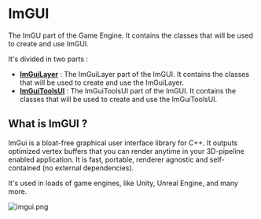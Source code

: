 # ImGUI

The ImGU part of the Game Engine. It contains the classes that will be used to create and use ImGUI.

It's divided in two parts :

- [**ImGuiLayer**](ImGuiLayer.md) : The ImGuiLayer part of the ImGUI. It contains the classes that will be used to create and use the ImGuiLayer.
- [**ImGuiToolsUI**](ImGuiToolsUI.md) : The ImGuiToolsUI part of the ImGUI. It contains the classes that will be used to create and use the ImGuiToolsUI.

## What is ImGUI ?

ImGui is a bloat-free graphical user interface library for C++. It outputs optimized vertex buffers that you can render anytime in your 3D-pipeline enabled application. It is fast, portable, renderer agnostic and self-contained (no external dependencies).

It's used in loads of game engines, like Unity, Unreal Engine, and many more.

![imgui.png](imgui.png)